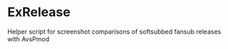 ExRelease
=========

Helper script for screenshot comparisons of softsubbed fansub releases with AvsPmod
